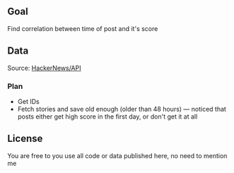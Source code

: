 ## Goal
Find correlation between time of post and it's score

## Data
Source: [HackerNews/API](https://github.com/HackerNews/API)
### Plan
- Get IDs
- Fetch stories and save old enough (older than 48 hours) — noticed that posts either get high score in the first day, or don't get it at all

## License
You are free to you use all code or data published here, no need to mention me

